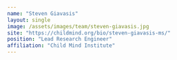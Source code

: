 ```yaml
---
name: "Steven Giavasis"
layout: single
image: /assets/images/team/steven-giavasis.jpg
site: "https://childmind.org/bio/steven-giavasis-ms/"
position: "Lead Research Engineer"
affiliation: "Child Mind Institute"
---
```

